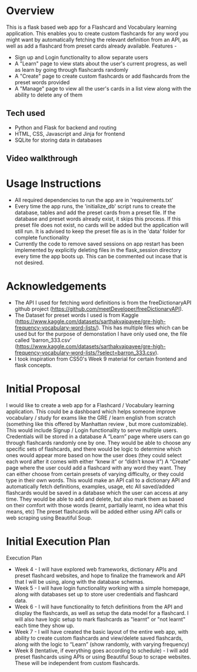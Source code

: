 # Overview
This is a flask based web app for a Flashcard and Vocabulary learning application. This enables you to create custom flashcards for any word you might want by automatically fetching the relevant definition from an API, as well as add a flashcard from preset cards already available. Features - 
- Sign up and Login functionality to allow separate users
- A "Learn" page to view stats about the user's current progress, as well as learn by going through flashcards randomly
- A "Create" page to create custom flashcards or add flashcards from the preset words provided
- A "Manage" page to view all the user's cards in a list view along with the ability to delete any of them

## Tech used
- Python and Flask for backend and routing 
- HTML, CSS, Javascript and Jinja for frontend 
- SQLite for storing data in databases

## Video walkthrough 

# Usage Instructions
- All required dependencies to run the app are in 'requirements.txt'
- Every time the app runs, the 'initialize_db' script runs to create the database, tables and add the preset cards from a preset file. If the database and preset words already exist, it skips this process. If this preset file does not exist, no cards will be added but the application will still run. It is advised to keep the preset file as is in the 'data' folder for complete functionality
- Currently the code to remove saved sessions on app restart has been implemented by explicitly deleting files in the flask_session directory every time the app boots up. This can be commented out incase that is not desired.


# Acknowledgements
- The API I used for fetching word definitions is from the freeDictionaryAPI github project (https://github.com/meetDeveloper/freeDictionaryAPI).
- The Dataset for preset words I used is from Kaggle (https://www.kaggle.com/datasets/sarthakvajpayee/gre-high-frequency-vocabulary-word-lists/). This has multiple files which can be used but for the purpose of demonstation I have only used one, the file called 'barron_333.csv' (https://www.kaggle.com/datasets/sarthakvajpayee/gre-high-frequency-vocabulary-word-lists/?select=barron_333.csv).
- I took inspiration from CS50's Week 9 material for certain frontend and flask concepts.

# Initial Proposal

I would like to create a web app for a Flashcard / Vocabulary learning application. This could be a dashboard which helps someone improve vocabulary / study for exams like the GRE / learn english from scratch (something like this offered by Manhattan review , but more customizable). This would include
Signup / Login functionality to serve multiple users. Credentials will be stored in a database
A “Learn” page where users can go through flashcards randomly one by one. They would be able to choose any specific sets of flashcards, and there would be logic to determine which ones would appear more based on how the user does (they could select each word after it comes with either “knew it” or “didn’t know it”)
A “Create” page where the user could add a flashcard with any word they want. They can either choose from certain presets of varying difficulty, or they could type in their own words. This would make an API call to a dictionary API and automatically fetch definitions, examples, usage, etc
All saved/added flashcards would be saved in a database which the user can access at any time. They would be able to add and delete, but also mark them as based on their comfort with those words (learnt, partially learnt, no idea what this means, etc)
The preset flashcards will be added either using API calls or web scraping using Beautiful Soup.


# Initial Execution Plan
Execution Plan
- Week 4 - I will have explored web frameworks, dictionary APIs and preset flashcard websites, and hope to finalize the framework and API that I will be using, along with the database schemas.
- Week 5 - I will have login functionality working with a simple homepage, along with databases set up to store user credentials and flashcard data.
- Week 6 - I will have functionality to fetch definitions from the API and display the flashcards, as well as setup the data model for a flashcard. I will also have logic setup to mark flashcards as "learnt" or "not learnt" each time they show up.
- Week 7 - I will have created the basic layout of the entire web app, with ability to create custom flashcards and view/delete saved flashcards, along with the logic to “Learn” (show randomly, with varying frequency)
- Week 8 (tentative, if everything goes according to schedule) - I will add preset flashcards using APIs or using Beautiful Soup to scrape websites. These will be independent from custom flashcards.

